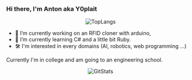 ### Hi there, I'm Anton aka Y0plait

<p align="center">
  <img src="https://github-readme-stats.vercel.app/api/top-langs/?username=Y0plait&show_icons=true&hide_border=true&theme=tokyonight" alt="TopLangs"/>
</p>

- 🔭 I’m currently working on an RFID cloner with arduino,
- 🌱 I’m currently learning C# and a little bit Ruby.
- 🛠  I'm interested in every domains (AI, robotics, web programming ...)

Currently I'm in college and am going to an engineering school.

<p align="center">
  <img src="https://github-readme-stats.vercel.app/api?username=Y0plait&show_icons=true&hide_border=true&theme=tokyonight" alt="GitStats">
</p>


